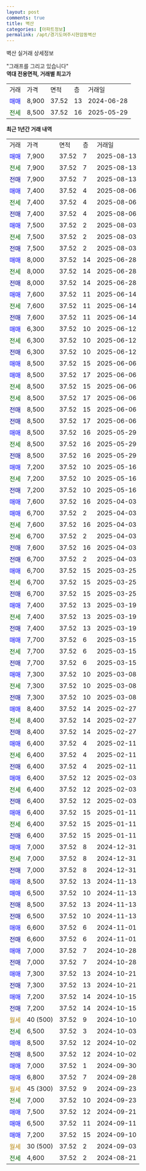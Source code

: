 ```yaml
---
layout: post
comments: true
title: 벽산
categories: [아파트정보]
permalink: /apt/경기도여주시현암동벽산
---
```


벽산 실거래 상세정보

<script type="text/javascript">
  google.charts.load('current', {'packages':['line', 'corechart']});
  google.charts.setOnLoadCallback(drawChart);

  function drawChart() {
    var data = new google.visualization.DataTable();
    data.addColumn('date', '거래일');
    data.addColumn('number', "매매");
    data.addColumn('number', "전세");
    data.addColumn('number', "전매");

    data.addRows([[new Date(Date.parse("2025-08-13")), 7900, null, null], [new Date(Date.parse("2025-08-13")), null, 7900, null], [new Date(Date.parse("2025-08-13")), null, null, 7900], [new Date(Date.parse("2025-08-06")), 7400, null, null], [new Date(Date.parse("2025-08-06")), null, 7400, null], [new Date(Date.parse("2025-08-06")), null, null, 7400], [new Date(Date.parse("2025-08-03")), 7500, null, null], [new Date(Date.parse("2025-08-03")), null, 7500, null], [new Date(Date.parse("2025-08-03")), null, null, 7500], [new Date(Date.parse("2025-06-28")), 8000, null, null], [new Date(Date.parse("2025-06-28")), null, 8000, null], [new Date(Date.parse("2025-06-28")), null, null, 8000], [new Date(Date.parse("2025-06-14")), 7600, null, null], [new Date(Date.parse("2025-06-14")), null, 7600, null], [new Date(Date.parse("2025-06-14")), null, null, 7600], [new Date(Date.parse("2025-06-12")), 6300, null, null], [new Date(Date.parse("2025-06-12")), null, 6300, null], [new Date(Date.parse("2025-06-12")), null, null, 6300], [new Date(Date.parse("2025-06-06")), 8500, null, null], [new Date(Date.parse("2025-06-06")), 8500, null, null], [new Date(Date.parse("2025-06-06")), null, 8500, null], [new Date(Date.parse("2025-06-06")), null, 8500, null], [new Date(Date.parse("2025-06-06")), null, null, 8500], [new Date(Date.parse("2025-06-06")), null, null, 8500], [new Date(Date.parse("2025-05-29")), 8500, null, null], [new Date(Date.parse("2025-05-29")), null, 8500, null], [new Date(Date.parse("2025-05-29")), null, null, 8500], [new Date(Date.parse("2025-05-16")), 7200, null, null], [new Date(Date.parse("2025-05-16")), null, 7200, null], [new Date(Date.parse("2025-05-16")), null, null, 7200], [new Date(Date.parse("2025-04-03")), 7600, null, null], [new Date(Date.parse("2025-04-03")), 6700, null, null], [new Date(Date.parse("2025-04-03")), null, 7600, null], [new Date(Date.parse("2025-04-03")), null, 6700, null], [new Date(Date.parse("2025-04-03")), null, null, 7600], [new Date(Date.parse("2025-04-03")), null, null, 6700], [new Date(Date.parse("2025-03-25")), 6700, null, null], [new Date(Date.parse("2025-03-25")), null, 6700, null], [new Date(Date.parse("2025-03-25")), null, null, 6700], [new Date(Date.parse("2025-03-19")), 7400, null, null], [new Date(Date.parse("2025-03-19")), null, 7400, null], [new Date(Date.parse("2025-03-19")), null, null, 7400], [new Date(Date.parse("2025-03-15")), 7700, null, null], [new Date(Date.parse("2025-03-15")), null, 7700, null], [new Date(Date.parse("2025-03-15")), null, null, 7700], [new Date(Date.parse("2025-03-08")), 7300, null, null], [new Date(Date.parse("2025-03-08")), null, 7300, null], [new Date(Date.parse("2025-03-08")), null, null, 7300], [new Date(Date.parse("2025-02-27")), 8400, null, null], [new Date(Date.parse("2025-02-27")), null, 8400, null], [new Date(Date.parse("2025-02-27")), null, null, 8400], [new Date(Date.parse("2025-02-11")), 6400, null, null], [new Date(Date.parse("2025-02-11")), null, 6400, null], [new Date(Date.parse("2025-02-11")), null, null, 6400], [new Date(Date.parse("2025-02-03")), 6400, null, null], [new Date(Date.parse("2025-02-03")), null, 6400, null], [new Date(Date.parse("2025-02-03")), null, null, 6400], [new Date(Date.parse("2025-01-11")), 6400, null, null], [new Date(Date.parse("2025-01-11")), null, 6400, null], [new Date(Date.parse("2025-01-11")), null, null, 6400], [new Date(Date.parse("2024-12-31")), 7000, null, null], [new Date(Date.parse("2024-12-31")), null, 7000, null], [new Date(Date.parse("2024-12-31")), null, null, 7000], [new Date(Date.parse("2024-11-13")), 8500, null, null], [new Date(Date.parse("2024-11-13")), 6500, null, null], [new Date(Date.parse("2024-11-13")), null, null, 8500], [new Date(Date.parse("2024-11-13")), null, null, 6500], [new Date(Date.parse("2024-11-01")), 6600, null, null], [new Date(Date.parse("2024-11-01")), null, null, 6600], [new Date(Date.parse("2024-10-28")), 7000, null, null], [new Date(Date.parse("2024-10-28")), null, null, 7000], [new Date(Date.parse("2024-10-21")), 7300, null, null], [new Date(Date.parse("2024-10-21")), null, null, 7300], [new Date(Date.parse("2024-10-15")), 7200, null, null], [new Date(Date.parse("2024-10-15")), null, null, 7200], [new Date(Date.parse("2024-10-10")), null, null, null], [new Date(Date.parse("2024-10-03")), null, 6500, null], [new Date(Date.parse("2024-10-02")), 8500, null, null], [new Date(Date.parse("2024-10-02")), null, null, 8500], [new Date(Date.parse("2024-09-30")), 7000, null, null], [new Date(Date.parse("2024-09-28")), 6800, null, null], [new Date(Date.parse("2024-09-23")), null, null, null], [new Date(Date.parse("2024-09-23")), null, 7000, null], [new Date(Date.parse("2024-09-21")), 7500, null, null], [new Date(Date.parse("2024-09-11")), 6500, null, null], [new Date(Date.parse("2024-09-10")), 7200, null, null], [new Date(Date.parse("2024-09-03")), null, null, null], [new Date(Date.parse("2024-08-21")), null, 4600, null]]);

    var options = {
      hAxis: {
        format: 'yyyy/MM/dd'
      },    
      lineWidth: 0,
      pointsVisible: true,    
      title: '최근 1년간 유형별 실거래가 분포',
      legend: { position: 'bottom' }
    };

    var formatter = new google.visualization.NumberFormat({pattern:'###,###'} );
    formatter.format(data, 1);
    formatter.format(data, 2);
    
    setTimeout(function() {
        var chart = new google.visualization.LineChart(document.getElementById('columnchart_material'));
        chart.draw(data, (options));
        document.getElementById('loading').style.display = 'none';
    }, 200);
  }
</script>


<div id="loading" style="z-index:20; display: block; margin-left: 0px">"그래프를 그리고 있습니다"</div>
<div id="columnchart_material" style="width: 95%; margin-left: 0px; display: block"></div>
<!-- contents start -->
<b>역대 전용면적, 거래별 최고가</b>
<table class="sortable">
    <tr>
      <td>거래</td>
      <td>가격</td>
      <td>면적</td>
      <td>층</td>
      <td>거래일</td>
    </tr>
        <tr>
          <td><a style="color: blue">매매</a></td>
          <td>8,900</td>
          <td>37.52</td>
          <td>13</td>
          <td>2024-06-28</td>
        </tr>        
        <tr>
              <td><a style="color: darkgreen">전세</a></td>
              <td>8,500</td>
              <td>37.52</td>
              <td>16</td>
              <td>2025-05-29</td>
            </tr>        
    
</table>

<b>최근 1년간 거래 내역</b>

<table class="sortable">
    <tr>
      <td>거래</td>
      <td>가격</td>
      <td>면적</td>
      <td>층</td>
      <td>거래일</td>
    </tr>
    <tr>
      <td><a style="color: blue">매매</a></td>
      <td>7,900</td>
      <td>37.52</td>
      <td>7</td>
      <td>2025-08-13</td>
    </tr>          <tr>
      <td><a style="color: darkgreen">전세</a></td>
      <td>7,900</td>
      <td>37.52</td>
      <td>7</td>
      <td>2025-08-13</td>
    </tr>          <tr>
      <td><a style="color: darkblue">전매</a></td>
      <td>7,900</td>
      <td>37.52</td>
      <td>7</td>
      <td>2025-08-13</td>
    </tr>          <tr>
      <td><a style="color: blue">매매</a></td>
      <td>7,400</td>
      <td>37.52</td>
      <td>4</td>
      <td>2025-08-06</td>
    </tr>          <tr>
      <td><a style="color: darkgreen">전세</a></td>
      <td>7,400</td>
      <td>37.52</td>
      <td>4</td>
      <td>2025-08-06</td>
    </tr>          <tr>
      <td><a style="color: darkblue">전매</a></td>
      <td>7,400</td>
      <td>37.52</td>
      <td>4</td>
      <td>2025-08-06</td>
    </tr>          <tr>
      <td><a style="color: blue">매매</a></td>
      <td>7,500</td>
      <td>37.52</td>
      <td>2</td>
      <td>2025-08-03</td>
    </tr>          <tr>
      <td><a style="color: darkgreen">전세</a></td>
      <td>7,500</td>
      <td>37.52</td>
      <td>2</td>
      <td>2025-08-03</td>
    </tr>          <tr>
      <td><a style="color: darkblue">전매</a></td>
      <td>7,500</td>
      <td>37.52</td>
      <td>2</td>
      <td>2025-08-03</td>
    </tr>          <tr>
      <td><a style="color: blue">매매</a></td>
      <td>8,000</td>
      <td>37.52</td>
      <td>14</td>
      <td>2025-06-28</td>
    </tr>          <tr>
      <td><a style="color: darkgreen">전세</a></td>
      <td>8,000</td>
      <td>37.52</td>
      <td>14</td>
      <td>2025-06-28</td>
    </tr>          <tr>
      <td><a style="color: darkblue">전매</a></td>
      <td>8,000</td>
      <td>37.52</td>
      <td>14</td>
      <td>2025-06-28</td>
    </tr>          <tr>
      <td><a style="color: blue">매매</a></td>
      <td>7,600</td>
      <td>37.52</td>
      <td>11</td>
      <td>2025-06-14</td>
    </tr>          <tr>
      <td><a style="color: darkgreen">전세</a></td>
      <td>7,600</td>
      <td>37.52</td>
      <td>11</td>
      <td>2025-06-14</td>
    </tr>          <tr>
      <td><a style="color: darkblue">전매</a></td>
      <td>7,600</td>
      <td>37.52</td>
      <td>11</td>
      <td>2025-06-14</td>
    </tr>          <tr>
      <td><a style="color: blue">매매</a></td>
      <td>6,300</td>
      <td>37.52</td>
      <td>10</td>
      <td>2025-06-12</td>
    </tr>          <tr>
      <td><a style="color: darkgreen">전세</a></td>
      <td>6,300</td>
      <td>37.52</td>
      <td>10</td>
      <td>2025-06-12</td>
    </tr>          <tr>
      <td><a style="color: darkblue">전매</a></td>
      <td>6,300</td>
      <td>37.52</td>
      <td>10</td>
      <td>2025-06-12</td>
    </tr>          <tr>
      <td><a style="color: blue">매매</a></td>
      <td>8,500</td>
      <td>37.52</td>
      <td>15</td>
      <td>2025-06-06</td>
    </tr>          <tr>
      <td><a style="color: blue">매매</a></td>
      <td>8,500</td>
      <td>37.52</td>
      <td>17</td>
      <td>2025-06-06</td>
    </tr>          <tr>
      <td><a style="color: darkgreen">전세</a></td>
      <td>8,500</td>
      <td>37.52</td>
      <td>15</td>
      <td>2025-06-06</td>
    </tr>          <tr>
      <td><a style="color: darkgreen">전세</a></td>
      <td>8,500</td>
      <td>37.52</td>
      <td>17</td>
      <td>2025-06-06</td>
    </tr>          <tr>
      <td><a style="color: darkblue">전매</a></td>
      <td>8,500</td>
      <td>37.52</td>
      <td>15</td>
      <td>2025-06-06</td>
    </tr>          <tr>
      <td><a style="color: darkblue">전매</a></td>
      <td>8,500</td>
      <td>37.52</td>
      <td>17</td>
      <td>2025-06-06</td>
    </tr>          <tr>
      <td><a style="color: blue">매매</a></td>
      <td>8,500</td>
      <td>37.52</td>
      <td>16</td>
      <td>2025-05-29</td>
    </tr>          <tr>
      <td><a style="color: darkgreen">전세</a></td>
      <td>8,500</td>
      <td>37.52</td>
      <td>16</td>
      <td>2025-05-29</td>
    </tr>          <tr>
      <td><a style="color: darkblue">전매</a></td>
      <td>8,500</td>
      <td>37.52</td>
      <td>16</td>
      <td>2025-05-29</td>
    </tr>          <tr>
      <td><a style="color: blue">매매</a></td>
      <td>7,200</td>
      <td>37.52</td>
      <td>10</td>
      <td>2025-05-16</td>
    </tr>          <tr>
      <td><a style="color: darkgreen">전세</a></td>
      <td>7,200</td>
      <td>37.52</td>
      <td>10</td>
      <td>2025-05-16</td>
    </tr>          <tr>
      <td><a style="color: darkblue">전매</a></td>
      <td>7,200</td>
      <td>37.52</td>
      <td>10</td>
      <td>2025-05-16</td>
    </tr>          <tr>
      <td><a style="color: blue">매매</a></td>
      <td>7,600</td>
      <td>37.52</td>
      <td>16</td>
      <td>2025-04-03</td>
    </tr>          <tr>
      <td><a style="color: blue">매매</a></td>
      <td>6,700</td>
      <td>37.52</td>
      <td>2</td>
      <td>2025-04-03</td>
    </tr>          <tr>
      <td><a style="color: darkgreen">전세</a></td>
      <td>7,600</td>
      <td>37.52</td>
      <td>16</td>
      <td>2025-04-03</td>
    </tr>          <tr>
      <td><a style="color: darkgreen">전세</a></td>
      <td>6,700</td>
      <td>37.52</td>
      <td>2</td>
      <td>2025-04-03</td>
    </tr>          <tr>
      <td><a style="color: darkblue">전매</a></td>
      <td>7,600</td>
      <td>37.52</td>
      <td>16</td>
      <td>2025-04-03</td>
    </tr>          <tr>
      <td><a style="color: darkblue">전매</a></td>
      <td>6,700</td>
      <td>37.52</td>
      <td>2</td>
      <td>2025-04-03</td>
    </tr>          <tr>
      <td><a style="color: blue">매매</a></td>
      <td>6,700</td>
      <td>37.52</td>
      <td>15</td>
      <td>2025-03-25</td>
    </tr>          <tr>
      <td><a style="color: darkgreen">전세</a></td>
      <td>6,700</td>
      <td>37.52</td>
      <td>15</td>
      <td>2025-03-25</td>
    </tr>          <tr>
      <td><a style="color: darkblue">전매</a></td>
      <td>6,700</td>
      <td>37.52</td>
      <td>15</td>
      <td>2025-03-25</td>
    </tr>          <tr>
      <td><a style="color: blue">매매</a></td>
      <td>7,400</td>
      <td>37.52</td>
      <td>13</td>
      <td>2025-03-19</td>
    </tr>          <tr>
      <td><a style="color: darkgreen">전세</a></td>
      <td>7,400</td>
      <td>37.52</td>
      <td>13</td>
      <td>2025-03-19</td>
    </tr>          <tr>
      <td><a style="color: darkblue">전매</a></td>
      <td>7,400</td>
      <td>37.52</td>
      <td>13</td>
      <td>2025-03-19</td>
    </tr>          <tr>
      <td><a style="color: blue">매매</a></td>
      <td>7,700</td>
      <td>37.52</td>
      <td>6</td>
      <td>2025-03-15</td>
    </tr>          <tr>
      <td><a style="color: darkgreen">전세</a></td>
      <td>7,700</td>
      <td>37.52</td>
      <td>6</td>
      <td>2025-03-15</td>
    </tr>          <tr>
      <td><a style="color: darkblue">전매</a></td>
      <td>7,700</td>
      <td>37.52</td>
      <td>6</td>
      <td>2025-03-15</td>
    </tr>          <tr>
      <td><a style="color: blue">매매</a></td>
      <td>7,300</td>
      <td>37.52</td>
      <td>10</td>
      <td>2025-03-08</td>
    </tr>          <tr>
      <td><a style="color: darkgreen">전세</a></td>
      <td>7,300</td>
      <td>37.52</td>
      <td>10</td>
      <td>2025-03-08</td>
    </tr>          <tr>
      <td><a style="color: darkblue">전매</a></td>
      <td>7,300</td>
      <td>37.52</td>
      <td>10</td>
      <td>2025-03-08</td>
    </tr>          <tr>
      <td><a style="color: blue">매매</a></td>
      <td>8,400</td>
      <td>37.52</td>
      <td>14</td>
      <td>2025-02-27</td>
    </tr>          <tr>
      <td><a style="color: darkgreen">전세</a></td>
      <td>8,400</td>
      <td>37.52</td>
      <td>14</td>
      <td>2025-02-27</td>
    </tr>          <tr>
      <td><a style="color: darkblue">전매</a></td>
      <td>8,400</td>
      <td>37.52</td>
      <td>14</td>
      <td>2025-02-27</td>
    </tr>          <tr>
      <td><a style="color: blue">매매</a></td>
      <td>6,400</td>
      <td>37.52</td>
      <td>4</td>
      <td>2025-02-11</td>
    </tr>          <tr>
      <td><a style="color: darkgreen">전세</a></td>
      <td>6,400</td>
      <td>37.52</td>
      <td>4</td>
      <td>2025-02-11</td>
    </tr>          <tr>
      <td><a style="color: darkblue">전매</a></td>
      <td>6,400</td>
      <td>37.52</td>
      <td>4</td>
      <td>2025-02-11</td>
    </tr>          <tr>
      <td><a style="color: blue">매매</a></td>
      <td>6,400</td>
      <td>37.52</td>
      <td>12</td>
      <td>2025-02-03</td>
    </tr>          <tr>
      <td><a style="color: darkgreen">전세</a></td>
      <td>6,400</td>
      <td>37.52</td>
      <td>12</td>
      <td>2025-02-03</td>
    </tr>          <tr>
      <td><a style="color: darkblue">전매</a></td>
      <td>6,400</td>
      <td>37.52</td>
      <td>12</td>
      <td>2025-02-03</td>
    </tr>          <tr>
      <td><a style="color: blue">매매</a></td>
      <td>6,400</td>
      <td>37.52</td>
      <td>15</td>
      <td>2025-01-11</td>
    </tr>          <tr>
      <td><a style="color: darkgreen">전세</a></td>
      <td>6,400</td>
      <td>37.52</td>
      <td>15</td>
      <td>2025-01-11</td>
    </tr>          <tr>
      <td><a style="color: darkblue">전매</a></td>
      <td>6,400</td>
      <td>37.52</td>
      <td>15</td>
      <td>2025-01-11</td>
    </tr>          <tr>
      <td><a style="color: blue">매매</a></td>
      <td>7,000</td>
      <td>37.52</td>
      <td>8</td>
      <td>2024-12-31</td>
    </tr>          <tr>
      <td><a style="color: darkgreen">전세</a></td>
      <td>7,000</td>
      <td>37.52</td>
      <td>8</td>
      <td>2024-12-31</td>
    </tr>          <tr>
      <td><a style="color: darkblue">전매</a></td>
      <td>7,000</td>
      <td>37.52</td>
      <td>8</td>
      <td>2024-12-31</td>
    </tr>          <tr>
      <td><a style="color: blue">매매</a></td>
      <td>8,500</td>
      <td>37.52</td>
      <td>13</td>
      <td>2024-11-13</td>
    </tr>          <tr>
      <td><a style="color: blue">매매</a></td>
      <td>6,500</td>
      <td>37.52</td>
      <td>10</td>
      <td>2024-11-13</td>
    </tr>          <tr>
      <td><a style="color: darkblue">전매</a></td>
      <td>8,500</td>
      <td>37.52</td>
      <td>13</td>
      <td>2024-11-13</td>
    </tr>          <tr>
      <td><a style="color: darkblue">전매</a></td>
      <td>6,500</td>
      <td>37.52</td>
      <td>10</td>
      <td>2024-11-13</td>
    </tr>          <tr>
      <td><a style="color: blue">매매</a></td>
      <td>6,600</td>
      <td>37.52</td>
      <td>6</td>
      <td>2024-11-01</td>
    </tr>          <tr>
      <td><a style="color: darkblue">전매</a></td>
      <td>6,600</td>
      <td>37.52</td>
      <td>6</td>
      <td>2024-11-01</td>
    </tr>          <tr>
      <td><a style="color: blue">매매</a></td>
      <td>7,000</td>
      <td>37.52</td>
      <td>7</td>
      <td>2024-10-28</td>
    </tr>          <tr>
      <td><a style="color: darkblue">전매</a></td>
      <td>7,000</td>
      <td>37.52</td>
      <td>7</td>
      <td>2024-10-28</td>
    </tr>          <tr>
      <td><a style="color: blue">매매</a></td>
      <td>7,300</td>
      <td>37.52</td>
      <td>13</td>
      <td>2024-10-21</td>
    </tr>          <tr>
      <td><a style="color: darkblue">전매</a></td>
      <td>7,300</td>
      <td>37.52</td>
      <td>13</td>
      <td>2024-10-21</td>
    </tr>          <tr>
      <td><a style="color: blue">매매</a></td>
      <td>7,200</td>
      <td>37.52</td>
      <td>14</td>
      <td>2024-10-15</td>
    </tr>          <tr>
      <td><a style="color: darkblue">전매</a></td>
      <td>7,200</td>
      <td>37.52</td>
      <td>14</td>
      <td>2024-10-15</td>
    </tr>          <tr>
      <td><a style="color: darkgoldenrod">월세</a></td>
      <td>40 (500)</td>
      <td>37.52</td>
      <td>9</td>
      <td>2024-10-10</td>
    </tr>          <tr>
      <td><a style="color: darkgreen">전세</a></td>
      <td>6,500</td>
      <td>37.52</td>
      <td>3</td>
      <td>2024-10-03</td>
    </tr>          <tr>
      <td><a style="color: blue">매매</a></td>
      <td>8,500</td>
      <td>37.52</td>
      <td>12</td>
      <td>2024-10-02</td>
    </tr>          <tr>
      <td><a style="color: darkblue">전매</a></td>
      <td>8,500</td>
      <td>37.52</td>
      <td>12</td>
      <td>2024-10-02</td>
    </tr>          <tr>
      <td><a style="color: blue">매매</a></td>
      <td>7,000</td>
      <td>37.52</td>
      <td>1</td>
      <td>2024-09-30</td>
    </tr>          <tr>
      <td><a style="color: blue">매매</a></td>
      <td>6,800</td>
      <td>37.52</td>
      <td>7</td>
      <td>2024-09-28</td>
    </tr>          <tr>
      <td><a style="color: darkgoldenrod">월세</a></td>
      <td>45 (300)</td>
      <td>37.52</td>
      <td>9</td>
      <td>2024-09-23</td>
    </tr>          <tr>
      <td><a style="color: darkgreen">전세</a></td>
      <td>7,000</td>
      <td>37.52</td>
      <td>10</td>
      <td>2024-09-23</td>
    </tr>          <tr>
      <td><a style="color: blue">매매</a></td>
      <td>7,500</td>
      <td>37.52</td>
      <td>12</td>
      <td>2024-09-21</td>
    </tr>          <tr>
      <td><a style="color: blue">매매</a></td>
      <td>6,500</td>
      <td>37.52</td>
      <td>11</td>
      <td>2024-09-11</td>
    </tr>          <tr>
      <td><a style="color: blue">매매</a></td>
      <td>7,200</td>
      <td>37.52</td>
      <td>15</td>
      <td>2024-09-10</td>
    </tr>          <tr>
      <td><a style="color: darkgoldenrod">월세</a></td>
      <td>30 (500)</td>
      <td>37.52</td>
      <td>2</td>
      <td>2024-09-03</td>
    </tr>          <tr>
      <td><a style="color: darkgreen">전세</a></td>
      <td>4,600</td>
      <td>37.52</td>
      <td>2</td>
      <td>2024-08-21</td>
    </tr>      </table>
<!-- contents end -->    

